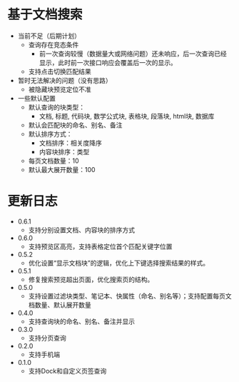 # 基于文档搜索


* 当前不足（后期计划）
  * 查询存在竞态条件
    * 前一次查询较慢（数据量大或网络问题）还未响应，后一次查询已经显示，此时前一次接口响应会覆盖后一次的显示。
  * 支持点击切换匹配结果
* 暂时无法解决的问题（没有思路）
  * 被隐藏块预览定位不准
* 一些默认配置
  * 默认查询的块类型：
    * 文档, 标题, 代码块, 数学公式块, 表格块, 段落块, html块, 数据库
  * 默认会匹配块的命名、别名、备注
  * 默认排序方式：
    * 文档排序：相关度降序
    * 内容块排序：类型
  * 每页文档数量：10
  * 默认最大展开数量：100

# 更新日志

* 0.6.1
  * 支持分别设置文档、内容块的排序方式
* 0.6.0
  * 支持预览区高亮，支持表格定位首个匹配关键字位置
* 0.5.2
  * 优化设置“显示文档块”的逻辑，优化上下键选择搜索结果的样式。
* 0.5.1
  * 修复搜索预览超出页面，优化搜索页的结构。
* 0.5.0
  * 支持设置过滤块类型、笔记本、快属性（命名、别名等）；支持配置每页文档数量、默认展开数量
* 0.4.0
  * 支持查询块的命名、别名、备注并显示
* 0.3.0
  * 支持分页查询
* 0.2.0
  * 支持手机端
* 0.1.0
  * 支持Dock和自定义页签查询
